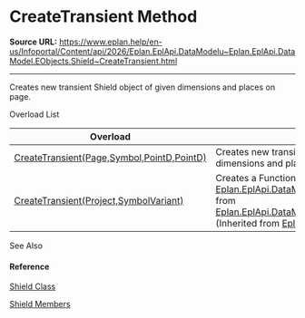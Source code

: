 # CreateTransient Method

**Source URL:** https://www.eplan.help/en-us/Infoportal/Content/api/2026/Eplan.EplApi.DataModelu~Eplan.EplApi.DataModel.EObjects.Shield~CreateTransient.html

---

Creates new transient Shield object of given dimensions and places on page.

Overload List

| Overload | Description |
| --- | --- |
| [CreateTransient(Page,Symbol,PointD,PointD)](Eplan.EplApi.DataModelu~Eplan.EplApi.DataModel.EObjects.Shield~CreateTransient(Page,Symbol,PointD,PointD).html) | Creates new transient Shield object of given dimensions and places on page. |
| [CreateTransient(Project,SymbolVariant)](Eplan.EplApi.DataModelu~Eplan.EplApi.DataModel.Function~CreateTransient(Project,SymbolVariant).html) | Creates a Function. It is not placed on any [Eplan.EplApi.DataModel.Page](Eplan.EplApi.DataModelu~Eplan.EplApi.DataModel.Page.html). Its category is taken from [Eplan.EplApi.DataModel.MasterData.SymbolVariant](Eplan.EplApi.DataModelu~Eplan.EplApi.DataModel.MasterData.SymbolVariant.html). (Inherited from [Eplan.EplApi.DataModel.Function](Eplan.EplApi.DataModelu~Eplan.EplApi.DataModel.Function.html)) |



See Also

#### Reference

[Shield Class](Eplan.EplApi.DataModelu~Eplan.EplApi.DataModel.EObjects.Shield.html)
  
[Shield Members](Eplan.EplApi.DataModelu~Eplan.EplApi.DataModel.EObjects.Shield_members.html)